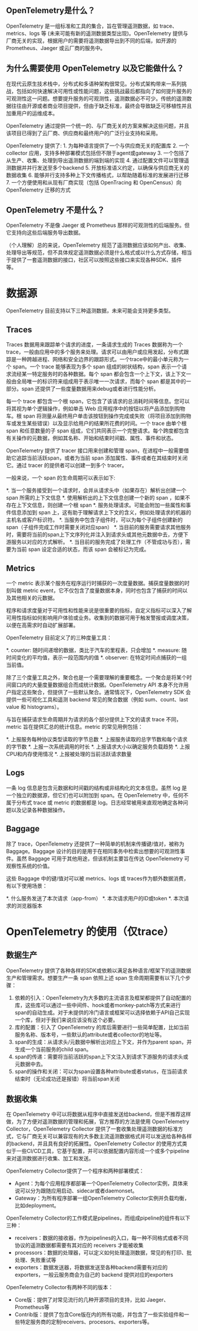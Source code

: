 ## OpenTelemetry是什么？

OpenTelemetry 是一组标准和工具的集合，旨在管理遥测数据，如 trace、metrics、logs 等 (未来可能有新的遥测数据类型出现)。OpenTelemetry 提供与厂商无关的实现，根据用户的需要将遥测数据导出到不同的后端，如开源的 Prometheus、Jaeger 或云厂商的服务中。

## 为什么需要使用 OpenTelemetry 以及它能做什么？

在现代云原生技术栈中，分布式和多语种架构很常见。分布式架构带来一系列挑战，包括如何快速解决可用性或性能问题，这些挑战最后都指向了如何提升服务的可观测性这一问题。想要提升服务的可观测性，遥测数据必不可少。传统的遥测数据往往由开源或者商业项目提供，但由于缺乏标准，最终会导致缺乏可移植性并且加重用户的运维成本。

OpenTelemetry 通过提供一个统一的、与厂商无关的方案来解决这些问题，并且该项目已得到了云厂商、供应商和最终用户的广泛行业支持和采用。

OpenTelemetry 提供了: 
    1. 为每种语言提供了一个与供应商无关的配置库
    2. 一个 collector 应用，支持多种部署模式包括但不限于agent或gateway
    3. 一个包括了从生产、收集、处理到导出遥测数据的端到端的实现
    4. 通过配置文件可以管理遥测数据并并行发送至多个backend
    5. 开放标准语义约定，以确保与供应商无关的数据收集
    6. 能够并行支持多种上下文传播格式，以帮助随着标准的发展进行迁移
    7. 一个方便使用和从现有厂商实现（包括 OpenTracing 和 OpenCensus）向 OpenTelemetry 迁移的方式

## OpenTelemetry 不是什么？

OpenTelemetry 不是像 Jaeger 或 Prometheus 那样的可观测性的后端服务。但它支持向这些后端服务导出数据。

（个人理解）总的来说，OpenTelemetry 规范了遥测数据应该如何产出、收集、处理导出等规范，但不具体规定遥测数据必须是什么格式或以什么方式存储，相当于提供了一套遥测数据的接口，社区可以按照这些接口来实现各种SDK、插件等。


# 数据源

OpenTelemetry 目前支持以下三种遥测数据，未来可能会支持更多类型。

## Traces

Traces 数据用来跟踪单个请求的进度，一条请求生成的 Traces 数据称为一个 trace，一般由应用中的多个服务来处理。请求可以由用户或应用发起，分布式跟踪是一种跨越进程、网络和安全边界的跟踪形式。一个trace中的最小单元称为一个 span。一个 trace 能够表现为多个 span 组成的树状结构，span 表示一个请求流经某一特定服务时的各种数据。每个 span 都会包含一个上下文，该上下文一般由全局唯一的标识符来组成用于表示唯一一次请求，而每个 span 都是其中的一部分。span 还提供了一些度量数据用来debug或者进行性能分析。

每一个 trace 都包含一个根 span，它包含了该请求的总消耗时间等信息。您可以将其视为单个逻辑操作，例如单击 Web 应用程序中的按钮以将产品添加到购物车。根 span 将测量从最终用户单击该按钮到操作完成或失败（将项目添加到购物车或发生某些错误）以及显示给用户的结果所花费的时间。一个 trace 由单个根 span 和任意数量的子 span 组成，它们共同表示一个完整请求。每个跨度都包含有关操作的元数据，例如其名称、开始和结束时间戳、属性、事件和状态。

OpenTelemetry 提供了 tracer 接口用来创建和管理 span，在进程中一般需要借助它追踪当前活跃span，或者为当前 span 添加属性、事件或者在其结束时关闭它。通过 tracer 的提供者可以创建一到多个 tracer。

一般来说，一个 span 的生命周期可以表示如下:

*. 当一个服务接受到一个请求时，会并从请求头中（如果存在）解析出创建一个 span 所需的上下文信息
*. 使用解析出的上下文信息创建一个新的 span ，如果不存在上下文信息，则创建一个根 span
*. 服务处理请求。可能会附加一些属性和事件信息添加到 span 上，这有助于理解请求上下文的含义，例如处理请求的机器的主机名或客户标识符。
*. 当服务中包含子组件时，可以为每个子组件创建新的span（子组件完成工作时需要关闭对应span）
*. 当目前的服务需要请求其他服务时，需要将当前的span上下文序列化并注入到请求头或其他元数据中去，方便下游服务以对应的方式解析。
*. 当目前的服务完成了处理工作（不管成功与否），需要为当前 span 设定合适的状态，而该 span 会被标记为完成。

## Metrics

一个 metric 表示某个服务在程序运行时捕获的一次度量数据。捕获度量数据的时刻叫做 metric event，它不仅包含了度量数据本身，同时也包含了捕获的时间以及其他相关的元数据。

程序和请求度量对于可用性和性能来说是很重要的指标，自定义指标可以深入了解可用性指标如何影响用户体验或业务。收集到的数据可用于触发警报或调度决策，以便在高需求时自动扩展部署。

OpenTelemetry 目前定义了的三种度量工具：

*. counter: 随时间递增的数据，类比于汽车的里程表，只会增加
*. measure: 随时间变化的平均值，表示一段范围内的值
*. observer: 在特定时间点捕获的一组当前值。

除了三个度量工具之外，聚合也是一个需要理解的重要概念。一个聚合是将某个时间窗口内的大量度量数据组合而成统计数据。OpenTelemetry API 本身不允许用户指定这些聚合，但提供了一些默认聚合。通常情况下，OpenTelemetry SDK 会提供一些可视化工具和遥测 backend 常见的聚合数据（例如 sum、count、last value 和 histograms）。

与旨在捕获请求生命周期并为请求的各个部分提供上下文的请求 trace 不同，metric 旨在提供汇总的统计信息。metric 的常见用例包括：

*. 上报服务每种协议类型读取的字节总数
*. 上报服务读取的总字节数和每个请求的字节数
*. 上报一次系统调用的时长
*. 上报请求大小以确定服务负载趋势
*. 上报CPU和内存使用情况
*. 上报被处理的当前活跃请求数量

## Logs

一条 log 信息是包含元数据和时间戳的结构或非结构化的文本信息。虽然 log 是一个独立的数据源，但它们也可以附加到 span。在 OpenTelemetry 中，任何不属于分布式 trace 或 metric 的数据都是 log。日志经常被用来直观地确定各种问题以及记录各种数据操作。


## Baggage

除了 trace，OpenTelemetry 还提供了一种简单的机制来传播键/值对，被称为 Baggage。Baggage 设计的目的是用于在相同事务中检索出想要的可观测性事件。虽然 Baggage 可用于其他用途，但该机制主要旨在传达 OpenTelemetry 可观察性系统的价值。

这些 Baggage 中的键/值对可以被 metrics、logs 或 traces作为额外数据消费，有以下使用场景：

*. 什么服务发送了本次请求（app-from）
*. 本次请求用户的ID或token
*. 本次请求的浏览器版本

# OpenTelemetry 的使用（仅trace）

## 数据生产

OpenTelemetry 提供了各种各样的SDK或依赖以满足各种语言/框架下的遥测数据生产和管理需求。想要生产一条 span 依照上述 span 生命周期需要有以下几个步骤：

1. 依赖的引入：OpenTelemetry为大多数的主流语言及框架都提供了自动配置的库，这些库可以通过一些中间件、hook或者monkey-patch等方式来进行span的自动生成。对于未提供的冷门语言或框架可以选择依赖于API自己实现一个库，但对于我们来说应该没有这个必要。
2. 库的配置：引入了 OpenTelemetry 的库后需要进行一些简单配置，比如当前服务名称、版本号，一些默认的attribute或者collector的地址等。
3. span的生成：从请求头/元数据中解析出对应上下文，并作为parent span，并生成一个当前服务的child span。
4. span的传递：需要将当前活跃的span上下文注入到请求下游服务的请求头或元数据中去。
5. span的操作和关闭：可以为span设置各种attribute或者status，在当前请求结束时（无论成功还是报错）将当前span关闭

## 数据收集

在 OpenTelemetry 中可以将数据从程序中直接发送给backend，但是不推荐这样做，为了方便对遥测数据的管理和拓展，官方推荐的方法是使用 OpenTelemetry Collector，OpenTelemetry Collector 提供了一套收集处理遥测数据的标准方式，它与厂商无关可以兼容现有的大多数主流遥测数据格式并可以发送给各种各样的backend，并且具有良好的拓展性。OpenTelemetry Collector 的使用方式类似于一些CI/CD工具，它基于配置，并可以依据配置内容形成一个或多个pipeline来对遥测数据进行收集、加工和发送。

OpenTelemetry Collector提供了一个程序和两种部署模式：

* Agent：为每个应用程序都部署一个OpenTelemetry Collector实例，具体来说可以分为跟随应用启动、sidecar或者daemonset。
* Gateway：为所有程序部署一组OpenTelemetry Collector实例并负载均衡，比如deployment。

OpenTelemetry Collector的工作模式是pipelines，而组成pipeline的组件有以下三种：

* receivers：数据的接收器，作为pipelines的入口，每一种不同格式或者不同协议的遥测数据都需要有其对应的 receivers 才能被收集
* processors：数据的处理器，可以定义如何处理遥测数据，常见的有打印、批处理、失败重试等
* exporters：数据发送器，将数据发送至各种backend需要有对应的 exporters，一般云服务商会为自己的 backend 提供对应的exporters

OpenTelemetry Collector有两种不同的版本：

* Core版：提供了对常见流行的几种开源项目的支持，比如 Jaeger、Prometheus等
* Contrib版：提供了包含Core版在内的所有功能，并包含了一些实验组件和一些特定服务商的定制receivers、procesors、exporters等。